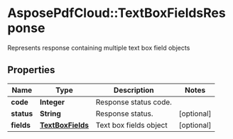 ﻿# AsposePdfCloud::TextBoxFieldsResponse
Represents response containing multiple text box field objects

## Properties
Name | Type | Description | Notes
------------ | ------------- | ------------- | -------------
**code** | **Integer** | Response status code. | 
**status** | **String** | Response status. | [optional] 
**fields** | [**TextBoxFields**](TextBoxFields.md) | Text box fields object | [optional] 


